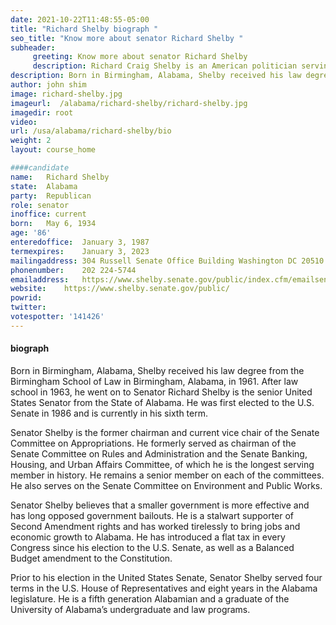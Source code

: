 ```yaml
---
date: 2021-10-22T11:48:55-05:00
title: "Richard Shelby biograph "
seo_title: "Know more about senator Richard Shelby "
subheader:
     greeting: Know more about senator Richard Shelby
     description: Richard Craig Shelby is an American politician serving as the senior United States Senator from Alabama. First elected to the U.S. Senate in 1986, he is the Chairman of the Senate Appropriations Committee, succeeding Thad Cochran.
description: Born in Birmingham, Alabama, Shelby received his law degree from the Birmingham School of Law in Birmingham, Alabama, in 1961. After law school in 1963, he went on to serve as city prosecutor (1963â€“1971). During this period he worked as a U.S.
author: john shim
image: richard-shelby.jpg
imageurl:  /alabama/richard-shelby/richard-shelby.jpg
imagedir: root
video:
url: /usa/alabama/richard-shelby/bio
weight: 2
layout: course_home

####candidate
name:	Richard Shelby
state:	Alabama
party:	Republican
role: senator
inoffice: current
born:	May 6, 1934
age: '86'
enteredoffice:	January 3, 1987
termexpires:	January 3, 2023
mailingaddress:	304 Russell Senate Office Building Washington DC 20510
phonenumber:	202 224-5744
emailaddress:	https://www.shelby.senate.gov/public/index.cfm/emailsenatorshelby
website:	https://www.shelby.senate.gov/public/
powrid: 
twitter: 
votespotter: '141426'
---
```





#### biograph

Born in Birmingham, Alabama, Shelby received his law degree from the Birmingham School of Law in Birmingham, Alabama, in 1961. After law school in 1963, he went on to Senator Richard Shelby is the senior United States Senator from the State of Alabama.  He was first elected to the U.S. Senate in 1986 and is currently in his sixth term.

Senator Shelby is the former chairman and current vice chair of the Senate Committee on Appropriations.  He formerly served as chairman of the Senate Committee on Rules and Administration and the Senate Banking, Housing, and Urban Affairs Committee, of which he is the longest serving member in history.  He remains a senior member on each of the committees.  He also serves on the Senate Committee on Environment and Public Works.

Senator Shelby believes that a smaller government is more effective and has long opposed government bailouts.  He is a stalwart supporter of Second Amendment rights and has worked tirelessly to bring jobs and economic growth to Alabama.  He has introduced a flat tax in every Congress since his election to the U.S. Senate, as well as a Balanced Budget amendment to the Constitution.

Prior to his election in the United States Senate, Senator Shelby served four terms in the U.S. House of Representatives and eight years in the Alabama legislature.  He is a fifth generation Alabamian and a graduate of the University of Alabama’s undergraduate and law programs.